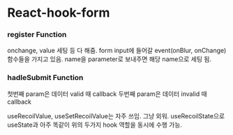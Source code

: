 # React-hook-form

### register Function

onchange, value 세팅 등 다 해줌.
form input에 들어갈 event(onBlur, onChange) 함수들을 가지고 있음.
name을 parameter로 보내주면 해당 name으로 세팅 됨.

### hadleSubmit Function

첫번째 param은 데이터 valid 때 callback
두번째 param은 데이터 invalid 때 callback

useRecoilValue, useSetRecoilValue는 자주 쓰임. 그냥 외워.
useRecoilState으로 useState과 아주 똑같이 위의 두가지 hook 역할을 동시에 수행 가능.
